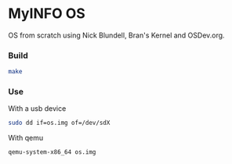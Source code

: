 # MyINFO OS

OS from scratch using Nick Blundell, Bran's Kernel and OSDev.org.


### Build

```sh
make
```

### Use

With a usb device
```sh
sudo dd if=os.img of=/dev/sdX
```

With qemu 
```sh
qemu-system-x86_64 os.img
```


